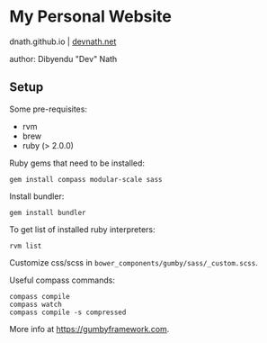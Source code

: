 # My Personal Website

dnath.github.io | [devnath.net](http://devnath.net)

author: Dibyendu "Dev" Nath


## Setup

Some pre-requisites:

* rvm
* brew 
* ruby \(> 2.0.0\)

Ruby gems that need to be installed:

```shell
gem install compass modular-scale sass
```

Install bundler:

```shell
gem install bundler
```

To get list of installed ruby interpreters:

```shell
rvm list
```

Customize css/scss in `bower_components/gumby/sass/_custom.scss`.

Useful compass commands:

```shell
compass compile
compass watch
compass compile -s compressed
```

More info at https://gumbyframework.com.

